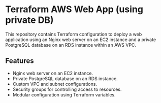 # Terraform AWS Web App (using private DB)

This repository contains Terraform configuration to deploy a web application using an Nginx web server on an EC2 instance and a private PostgreSQL database on an RDS instance within an AWS VPC.

## Features

- Nginx web server on an EC2 instance.
- Private PostgreSQL database on an RDS instance.
- Custom VPC and subnet configurations.
- Security groups for controlling access to resources.
- Modular configuration using Terraform variables.